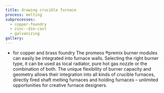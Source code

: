 ```yaml
---
title: drawing crucible furnace
process: melting
subprocesses:
  - copper-foundry
  - zinc--die-cast
  - galvanizing
gallery:
---
```


- for copper and brass foundry  The promeos ®premix burner modules can easily be integrated into furnace walls. Selecting the right burner type, it can be used as local radiator, pure hot gas nozzle or the combination of both.   The unique flexibility of burner capacity and geometry allows their integration into all kinds of crucible furnaces, directly fired shaft melting furnaces and holding furnaces –  unlimited opportunities for creative furnace designers.

